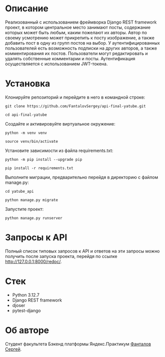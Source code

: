 # Описание
Реализованный с использованием фреймворка Django REST framework проект, в котором центральное место занимают посты, содержание которых может быть любым, каким пожелают их авторы. Автор по своему усмотрению может прикрепить к посту изображение, а также добавить пост в одну из групп постов на выбор. У аутентифицированных пользователей есть возможность подписки на других авторов, а также комментирования их постов. Пользователи могут редактировать и удалять собственные комментарии и посты. Аутентификация осуществляется с использованием JWT-токена.

# Установка
Клонируйте репозиторий и перейдите в него в командной строке:

```
git clone https://github.com/FantalovSergey/api-final-yatube.git
```

```
cd api-final-yatube
```

Cоздайте и активировуйте виртуальное окружение:

```
python -m venv venv
```

```
source venv/bin/activate
```

Установите зависимости из файла requirements.txt:

```
python -m pip install --upgrade pip
```

```
pip install -r requirements.txt
```

Выполните миграции, предварительно перейдя в директорию с файлом manage.py:

```
cd yatube_api
```

```
python manage.py migrate
```

Запустите проект:

```
python manage.py runserver
```

# Запросы к API
Полный список типовых запросов к API и ответов на эти запросы можно получить после запуска проекта, перейдя по ссылке http://127.0.0.1:8000/redoc/.

# Стек
- Python 3.12.7
- Django REST framework
- djoser
- pytest-django

# Об авторе
Студент факультета Бэкенд платформы Яндекс.Практикум [Фанталов Сергей](https://github.com/FantalovSergey).
